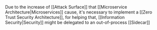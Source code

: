 Due to the increase of [[Attack Surface]] that [[Microservice Architecture|Microservices]] cause, it's necessary to implement a [[Zero Trust Security Architecture]], for helping that, [[Information Security|Security]] might be delegated to an out-of-process [[Sidecar]]